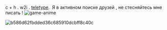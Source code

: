 c + h . w2i . [teletype](https://teletype.in/@shinon/f4TwJa20RIR). 
Я в активном поиске друзей , не стесняйтесь мне писать ! ![game-anime](https://github.com/user-attachments/assets/7d2b46ef-b670-44d8-8a89-dcafc4a3796c)

![b586d62fbdded36c685910dcbff8c40c](https://github.com/user-attachments/assets/bf655756-9044-4d7d-89fb-46485200bc6e)



